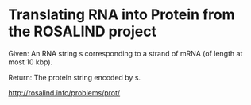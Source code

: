 # Translating RNA into Protein from the ROSALIND project

Given: An RNA string s corresponding to a strand of mRNA (of length at most 10 kbp).

Return: The protein string encoded by s.


<http://rosalind.info/problems/prot/>
